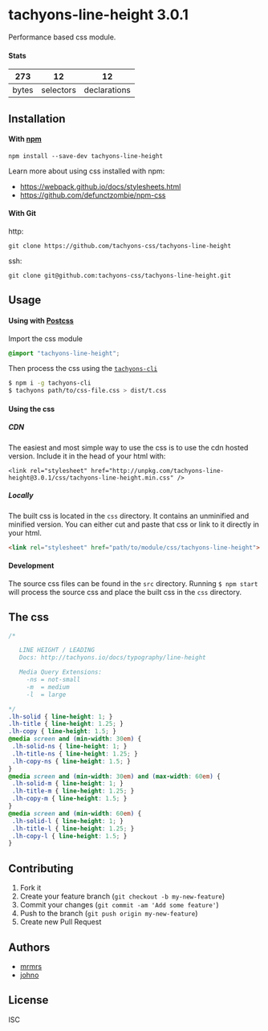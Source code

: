 # tachyons-line-height 3.0.1

Performance based css module.

#### Stats

273 | 12 | 12
---|---|---
bytes | selectors | declarations

## Installation

#### With [npm](https://npmjs.com)

```
npm install --save-dev tachyons-line-height
```

Learn more about using css installed with npm:
* https://webpack.github.io/docs/stylesheets.html
* https://github.com/defunctzombie/npm-css

#### With Git

http:
```
git clone https://github.com/tachyons-css/tachyons-line-height
```

ssh:
```
git clone git@github.com:tachyons-css/tachyons-line-height.git
```

## Usage

#### Using with [Postcss](https://github.com/postcss/postcss)

Import the css module

```css
@import "tachyons-line-height";
```

Then process the css using the [`tachyons-cli`](https://github.com/tachyons-css/tachyons-cli)

```sh
$ npm i -g tachyons-cli
$ tachyons path/to/css-file.css > dist/t.css
```

#### Using the css

##### CDN
The easiest and most simple way to use the css is to use the cdn hosted version. Include it in the head of your html with:

```
<link rel="stylesheet" href="http://unpkg.com/tachyons-line-height@3.0.1/css/tachyons-line-height.min.css" />
```

##### Locally
The built css is located in the `css` directory. It contains an unminified and minified version.
You can either cut and paste that css or link to it directly in your html.

```html
<link rel="stylesheet" href="path/to/module/css/tachyons-line-height">
```

#### Development

The source css files can be found in the `src` directory.
Running `$ npm start` will process the source css and place the built css in the `css` directory.

## The css

```css
/*

   LINE HEIGHT / LEADING
   Docs: http://tachyons.io/docs/typography/line-height

   Media Query Extensions:
     -ns = not-small
     -m  = medium
     -l  = large

*/
.lh-solid { line-height: 1; }
.lh-title { line-height: 1.25; }
.lh-copy { line-height: 1.5; }
@media screen and (min-width: 30em) {
 .lh-solid-ns { line-height: 1; }
 .lh-title-ns { line-height: 1.25; }
 .lh-copy-ns { line-height: 1.5; }
}
@media screen and (min-width: 30em) and (max-width: 60em) {
 .lh-solid-m { line-height: 1; }
 .lh-title-m { line-height: 1.25; }
 .lh-copy-m { line-height: 1.5; }
}
@media screen and (min-width: 60em) {
 .lh-solid-l { line-height: 1; }
 .lh-title-l { line-height: 1.25; }
 .lh-copy-l { line-height: 1.5; }
}
```

## Contributing

1. Fork it
2. Create your feature branch (`git checkout -b my-new-feature`)
3. Commit your changes (`git commit -am 'Add some feature'`)
4. Push to the branch (`git push origin my-new-feature`)
5. Create new Pull Request

## Authors

* [mrmrs](http://mrmrs.io)
* [johno](http://johnotander.com)

## License

ISC

